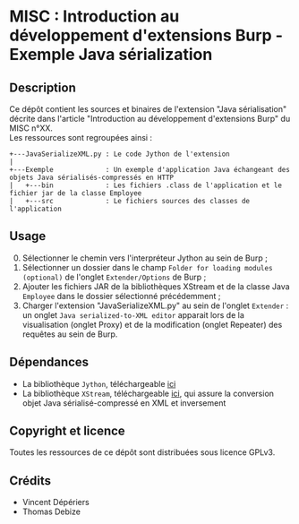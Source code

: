 MISC : Introduction au développement d'extensions Burp - Exemple Java sérialization
==================================================================================

Description
-----------
Ce dépôt contient les sources et binaires de l'extension "Java sérialisation" décrite dans l'article "Introduction au développement d'extensions Burp" du MISC n°XX.  
Les ressources sont regroupées ainsi :
```
+---JavaSerializeXML.py	: Le code Jython de l'extension
|
+---Exemple				: Un exemple d'application Java échangeant des objets Java sérialisés-compressés en HTTP
|   +---bin				: Les fichiers .class de l'application et le fichier jar de la classe Employee
|   +---src				: Le fichiers sources des classes de l'application
```


Usage
-----
0. Sélectionner le chemin vers l'interpréteur Jython au sein de Burp ; 
1. Sélectionner un dossier dans le champ `Folder for loading modules (optional)` de l'onglet `Extender/Options` de Burp ;
2. Ajouter les fichiers JAR de la bibliothèques XStream et de la classe Java `Employee` dans le dossier sélectionné précédemment ;
3. Charger l'extension "JavaSerializeXML.py" au sein de l'onglet `Extender` : un onglet `Java serialized-to-XML editor` apparait lors de la visualisation (onglet Proxy) et de la modification (onglet Repeater) des requêtes au sein de Burp.


Dépendances
-----------
* La bibliothèque `Jython`, téléchargeable [ici](http://search.maven.org/remotecontent?filepath=org/python/jython-standalone/2.7.0/jython-standalone-2.7.0.jar)
* La bibliothèque `XStream`, téléchargeable [ici](https://nexus.codehaus.org/content/repositories/releases/com/thoughtworks/xstream/xstream/1.4.8/xstream-1.4.8.jar), qui assure la conversion objet Java sérialisé-compressé en XML et inversement


Copyright et licence
---------------------
Toutes les ressources de ce dépôt sont distribuées sous licence GPLv3.


Crédits
-------
* Vincent Dépériers
* Thomas Debize
